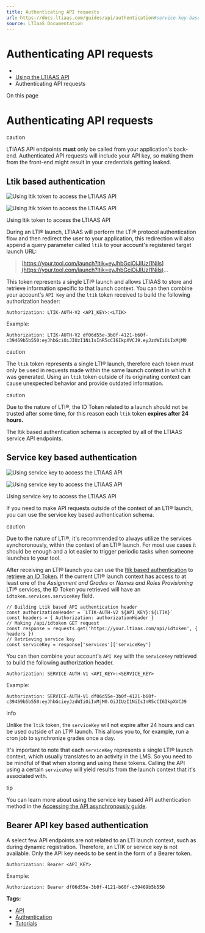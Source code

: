 ```yaml
---
title: Authenticating API requests
url: https://docs.ltiaas.com/guides/api/authentication#service-key-based-authentication
source: LTIaaS Documentation
---
```


# Authenticating API requests

-   [](/)
-   [Using the LTIAAS API](/guides/api/introduction)
-   Authenticating API requests

On this page

# Authenticating API requests

caution

LTIAAS API endpoints **must** only be called from your application's back-end. Authenticated API requests will include your API key, so making them from the front-end might result in your credentials getting leaked.

## Ltik based authentication[​](#ltik-based-authentication "Direct link to heading")

![Using ltik token to access the LTIAAS API](/assets/ideal-img/flow_ltik.fea24ac.1118.png)

![Using ltik token to access the LTIAAS API](/assets/ideal-img/flow_ltik_dark.9f75f8c.1118.png)

Using ltik token to access the LTIAAS API

During an LTI® launch, LTIAAS will perform the LTI® protocol authentication flow and then redirect the user to your application, this redirection will also append a query parameter called `ltik` to your account's registered target launch URL:

> [https://your.tool.com/launch?ltik=eyJhbGciOiJIUzI1NiIs](https://your.tool.com/launch?ltik=eyJhbGciOiJIUzI1NiIs)...

This token represents a single LTI® launch and allows LTIAAS to store and retrieve information specific to that launch context. You can then combine your account's `API Key` and the `ltik` token received to build the following authorization header:

```
Authorization: LTIK-AUTH-V2 <API_KEY>:<LTIK>
```

Example:

```
Authorization: LTIK-AUTH-V2 df06d55e-3b0f-4121-b60f-c39469b5b550:eyJhbGciOiJIUzI1NiIsInR5cCI6IkpXVCJ9.eyJzdWIiOiIxMjM0
```

caution

The `ltik` token represents a single LTI® launch, therefore each token must only be used in requests made within the same launch context in which it was generated. Using an `ltik` token outside of its originating context can cause unexpected behavior and provide outdated information.

caution

Due to the nature of LTI®, the ID Token related to a launch should not be trusted after some time, for this reason each `ltik` token **expires after 24 hours.**

The ltik based authentication schema is accepted by all of the LTIAAS service API endpoints.

## Service key based authentication[​](#service-key-based-authentication "Direct link to heading")

![Using service key to access the LTIAAS API](/assets/ideal-img/flow_service_key.d7bcfd1.1142.png)

![Using service key to access the LTIAAS API](/assets/ideal-img/flow_service_key_dark.799c6b9.1142.png)

Using service key to access the LTIAAS API

If you need to make API requests outside of the context of an LTI® launch, you can use the service key based authentication schema.

caution

Due to the nature of LTI®, it's recommended to always utilize the services synchoronously, within the context of an LTI® launch. For most use cases it should be enough and a lot easier to trigger periodic tasks when someone launches to your tool.

After receiving an LTI® launch you can use the [ltik based authentication](#ltik-based-authentication) to [retrieve an ID Token](/guides/api/idtoken). If the current LTI® launch context has access to at least one of the *Assignment and Grades* or *Names and Roles Provisioning* LTI® services, the ID Token you retrieved will have an `idtoken.services.serviceKey` field.

```
// Building Ltik based API authentication header  
const authorizationHeader = `LTIK-AUTH-V2 ${API_KEY}:${LTIK}`  
const headers = { Authorization: authorizationHeader }  
// Making /api/idtoken GET request  
const response = requests.get('https://your.ltiaas.com/api/idtoken', { headers })  
// Retrieving service key  
const serviceKey = response['services']['serviceKey']
```

You can then combine your account's `API Key` with the `serviceKey` retrieved to build the following authorization header.

```
Authorization: SERVICE-AUTH-V1 <API_KEY>:<SERVICE_KEY>
```

Example:

```
Authorization: SERVICE-AUTH-V1 df06d55e-3b0f-4121-b60f-c39469b5b550:eyJhbGcieyJzdWIiOiIxMjM0.OiJIUzI1NiIsInR5cCI6IkpXVCJ9
```

info

Unlike the `ltik` token, the `serviceKey` will not expire after 24 hours and can be used outside of an LTI® launch. This allows you to, for example, run a cron job to synchronize grades once a day.

It's important to note that each `serviceKey` represents a single LTI® launch context, which usually translates to an activity in the LMS. So you need to be mindful of that when storing and using these tokens. Calling the API using a certain `serviceKey` will yield results from the launch context that it's associated with.

tip

You can learn more about using the service key based API authentication method in the [Accessing the API asynchronously guide](/guides/api/async).

## Bearer API key based authentication[​](#bearer-api-key-based-authentication "Direct link to heading")

A select few API endpoints are not related to an LTI launch context, such as during dynamic registration. Therefore, an LTIK or service key is not available. Only the API key needs to be sent in the form of a Bearer token.

```
Authorization: Bearer <API_KEY>
```

Example:

```
Authorization: Bearer df06d55e-3b0f-4121-b60f-c39469b5b550
```

**Tags:**

-   [API](/tags/api)
-   [Authentication](/tags/authentication)
-   [Tutorials](/tags/tutorials)